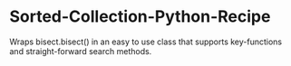 # Sorted-Collection-Python-Recipe
Wraps bisect.bisect() in an easy to use class that supports key-functions and straight-forward search methods.
